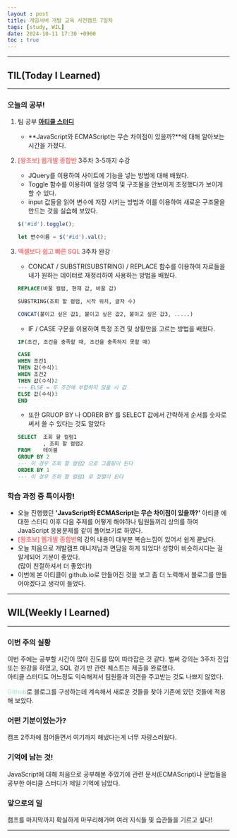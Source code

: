 ```yaml
---
layout : post
title: 게임서버 개발 교육 사전캠프 7일차
tags: [study, WIL]
date: 2024-10-11 17:30 +0900
toc : true
---
```


---

## TIL(Today I Learned)

---

### 오늘의 공부!

1. 팀 공부 [**아티클 스터디**](https://www.notion.so/241011-11c6cbfc0b9381d881abf7d91365056e?pvs=4)
    - **JavaScript와 ECMAScript는 무슨 차이점이 있을까?**에 대해 알아보는 시간을 가졌다.

2. <span style="color : #F08080">**[왕초보] 웹개발 종합반**</span> 3주차 3-5까지 수강
    - JQuery를 이용하여 사이트에 기능을 넣는 방법에 대해 배웠다.
    - Toggle 함수를 이용하여 일정 영역 및 구조물을 안보이게 조정했다가 보이게 할 수 있다.
    - input 값들을 읽어 변수에 저장 시키는 방법과 이를 이용하여 새로운 구조물을 만드는 것을 실습해 보았다.

    ```jsx
    $('#id').toggle();

    let 변수이름 = $('#id').val();
    ```

3. <span style="color : #F08080">**엑셀보다 쉽고 빠른 SQL**</span> 3주차 완강
    - CONCAT / SUBSTR(SUBSTRING) / REPLACE 함수를 이용하여 자료들을 내가 원하는 데이터로 재정리하여 사용하는 방법을 배웠다.

    ```sql
    REPLACE(바꿀 컬럼, 현재 값, 바꿀 값)

    SUBSTRING(조회 할 컬럼, 시작 위치, 글자 수)

    CONCAT(붙이고 싶은 값1, 붙이고 싶은 값2, 붙이고 싶은 값3, .....)
    ```

    - IF / CASE 구문을 이용하여 특정 조건 및 상황만을 고르는 방법을 배웠다.

    ```sql
    IF(조건, 조건을 충족할 때, 조건을 충족하지 못할 때)

    CASE 
    WHEN 조건1 
    THEN 값(수식)1
    WHEN 조건2 
    THEN 값(수식)2
    --- ELSE = 두 조건에 부합하지 않을 시 값
    ELSE 값(수식)3
    END
    ```

    - 또한 GRUOP BY 나 ODRER BY 를 SELECT 값에서 간략하게 순서를 숫자로 써서 쓸 수 있다는 것도 알았다

    ```sql
    SELECT  조회 할 컬럼1
            , 조회 할 컬럼2
    FROM    테이블  
    GROUP BY 2
    --- 이 경우 조회 할 컬럼2 으로 그룹핑이 된다
    ORDER BY 1
    --- 이 경우 조회 할 컬럼1 로 정렬이 된다
    ```  

### 학습 과정 중 특이사항!

- 오늘 진행했던 **'JavaScript와 ECMAScript는 무슨 차이점이 있을까?'**  아티클 에 대한 스터디 이후 다음 주제를 어떻게 해야하나 팀원들끼리 상의를 하여 JavaScript 응용문제를 같이 풀어보기로 하였다.  
- <span style="color : #F08080">**[왕초보] 웹개발 종합반**</span>의 강의 내용이 대부분 복습느낌이 있어서 쉽게 끝났다.  
- 오늘 처음으로 개발캠프 매니저님과 면담을 하게 되었다! 성향이 비슷하시다는 걸 알게되어 기분이 좋았다.  
(많이 친절하셔서 더 좋았다!)  
- 이번에 본 아티클이 github.io로 만들어진 것을 보고 좀 더 노력해서 블로그를 만들어야겠다고 생각이 들었다.

---

## WIL(Weekly I Learned)

---

### 이번 주의 실황

이번 주에는 공부할 시간이 많아 진도를 많이 따라잡은 것 같다. 벌써 강의는 3주차 진입 또는 완강을 하였고, SQL 걷기 반 관련 퀘스트는 제출을 완료했다.  
아티클 스터디도 어느정도 익숙해져서 팀원들과 의견을 주고받는 것도 나쁘지 않았다.  
  
<span style="color : #9EE6D8">Github</span>로 블로그를 구성하는데 계속해서 새로운 것들을 찾아 기존에 있던 것들에 적용해 보았다.

### 어떤 기분이었는가?

캠프 2주차에 접어들면서 여기까지 해냈다는게 너무 자랑스러웠다.

### 기억에 남는 것!

JavaScript에 대해 처음으로 공부해본 주였기에 관련 문서(ECMAScript)나 문법들을 공부한 아티클 스터디가 제일 기억에 남았다. 

### 앞으로의 일

캠프를 마지막까지 확실하게 마무리해가며 여러 지식들 및 습관들을 기르고 싶다!

---